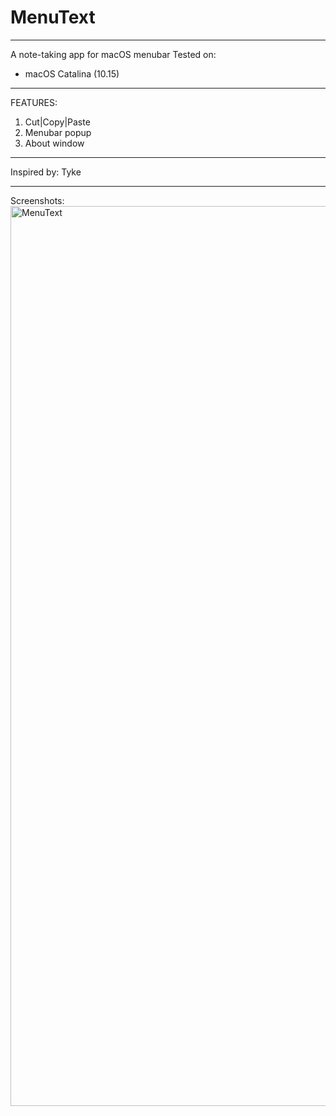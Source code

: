 # MenuText
__________________
A note-taking app for macOS menubar
Tested on:
* macOS Catalina (10.15)
__________________
FEATURES:
1. Cut|Copy|Paste
2. Menubar popup
3. About window
__________________
Inspired by: Tyke
__________________
Screenshots:
<img width="1440" alt="MenuText" src="https://user-images.githubusercontent.com/93604107/143281327-e12fcf3b-a26b-45c5-a0d8-7f83bb8162b7.png">
